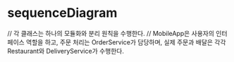 # sequenceDiagram
// 각 클래스는 하나의 모듈화와 분리 원칙을 수행한다.
// MobileApp은 사용자의 인터페이스 역할을 하고, 주문 처리는 OrderService가 담당하며, 실제 주문과 배달은 각각 Restaurant와 DeliveryService가 수행한다.

